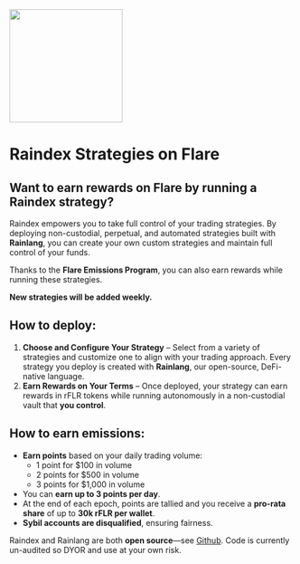 <img style="width:200px;" src="/_images/Flare_dark_bg.png" />

# Raindex Strategies on Flare

## Want to earn rewards on Flare by running a Raindex strategy?

Raindex empowers you to take full control of your trading strategies. By deploying non-custodial, perpetual, and automated strategies built with **Rainlang**, you can create your own custom strategies and maintain full control of your funds. 

Thanks to the **Flare Emissions Program**, you can also earn rewards while running these strategies.

**New strategies will be added weekly.**

## How to deploy:

1. **Choose and Configure Your Strategy** – Select from a variety of strategies and customize one to align with your trading approach. Every strategy you deploy is created with **Rainlang**, our open-source, DeFi-native language.
2. **Earn Rewards on Your Terms** – Once deployed, your strategy can earn rewards in rFLR tokens while running autonomously in a non-custodial vault that **you control**.

## How to earn emissions:

- **Earn points** based on your daily trading volume:
  - 1 point for $100 in volume
  - 2 points for $500 in volume
  - 3 points for $1,000 in volume
- You can **earn up to 3 points per day**.
- At the end of each epoch, points are tallied and you receive a **pro-rata share** of up to **30k rFLR per wallet**.
- **Sybil accounts are disqualified**, ensuring fairness.

Raindex and Rainlang are both **open source**—see [Github](https://github.com/rainlanguage). Code is currently un-audited so DYOR and use at your own risk.
